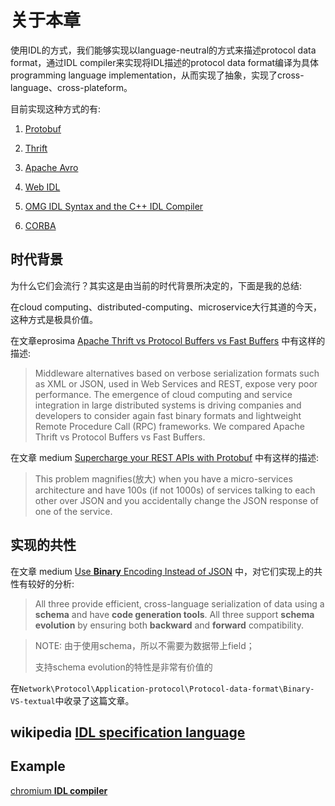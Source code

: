# 关于本章

使用IDL的方式，我们能够实现以language-neutral的方式来描述protocol data format，通过IDL compiler来实现将IDL描述的protocol data format编译为具体programming language implementation，从而实现了抽象，实现了cross-language、cross-plateform。

目前实现这种方式的有:

1) [Protobuf](https://github.com/protocolbuffers/protobuf)

2) [Thrift](https://thrift.apache.org/)

3) [Apache Avro](http://avro.apache.org/)

4) [Web IDL](https://en.wikipedia.org/wiki/Web_IDL)

5) [OMG IDL Syntax and the C++ IDL Compiler](https://docs.oracle.com/cd/E13203_01/tuxedo/tux80/cref/idlchap.htm)

6) [CORBA](https://www.ibm.com/docs/en/rhapsody/8.3.1?topic=developing-in-corba)

## 时代背景

为什么它们会流行？其实这是由当前的时代背景所决定的，下面是我的总结: 

在cloud computing、distributed-computing、microservice大行其道的今天，这种方式是极具价值。

在文章eprosima [Apache Thrift vs Protocol Buffers vs Fast Buffers](https://www.eprosima.com/index.php/resources-all/performance/apache-thrift-vs-protocol-buffers-vs-fast-buffers) 中有这样的描述: 

> Middleware alternatives based on verbose serialization formats such as XML or JSON, used in Web Services and REST, expose very poor performance. The emergence of cloud computing and service integration in large distributed systems is driving companies and developers to consider again fast binary formats and lightweight Remote Procedure Call (RPC) frameworks. We compared Apache Thrift vs Protocol Buffers vs Fast Buffers.

在文章 medium [Supercharge your REST APIs with Protobuf](https://medium.com/swlh/supercharge-your-rest-apis-with-protobuf-b38d3d7a28d3) 中有这样的描述:

> This problem magnifies(放大) when you have a micro-services architecture and have 100s (if not 1000s) of services talking to each other over JSON and you accidentally change the JSON response of one of the service.



## 实现的共性

在文章 medium [Use **Binary** Encoding Instead of JSON](https://medium.com/better-programming/use-binary-encoding-instead-of-json-dec745ec09b6) 中，对它们实现上的共性有较好的分析:

> All three provide efficient, cross-language serialization of data using a **schema** and have **code generation tools**. All three support **schema evolution** by ensuring both **backward** and **forward** compatibility.

> NOTE: 由于使用schema，所以不需要为数据带上field；
>
> 支持schema evolution的特性是非常有价值的

在`Network\Protocol\Application-protocol\Protocol-data-format\Binary-VS-textual`中收录了这篇文章。



## wikipedia [IDL specification language](https://en.wikipedia.org/wiki/IDL_specification_language)



## Example

[chromium **IDL compiler**](https://chromium.googlesource.com/chromium/src/+/master/third_party/blink/renderer/bindings/IDLCompiler.md) 